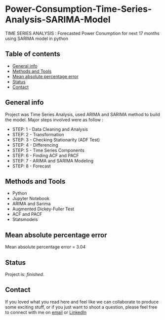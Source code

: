 # Power-Consumption-Time-Series-Analysis-SARIMA-Model
TIME SERIES ANALYSIS : Forecasted Power Conumption for next 17 months using SARIMA model in python

## Table of contents

* [General info](#general-info)
* [Methods and Tools](#methods-and-tools)
* [Mean absolute percentage error](#Mean-absolute-percentage-error)
* [Status](#status)
* [Contact](#contact)

## General info

Project was Time Series Analysis, used ARIMA and SARIMA method to build the model.
Major steps involved were as follow :                                 
* STEP: 1 - Data Cleaning and Analysis
* STEP: 2 - Transformation
* STEP: 3 - Checking Stationarity (ADF Test)   
* STEP: 4 - Differencing
* STEP: 5 - Time Series Components 
* STEP: 6 - Finding ACF and PACF
* STEP: 7 - ARIMA and SARIMA Modeling 
* STEP: 8 - Forecast


## Methods and Tools

* Python 
* Jupyter Notebook
* ARIMA and Sarima
* Augmented Dickey-Fuller Test
* ACF and PACF
* Statsmodels

## Mean absolute percentage error
Mean absolute percentage error = 3.04

 
## Status
Project is: _finished_.

## Contact
If you loved what you read here and feel like we can collaborate to produce some exciting stuff, or if you
just want to shoot a question, please feel free to connect with me on 
<a href="mailto:nimish786.kalwar@gmail.com">email</a> or 
<a href="https:www.linkedin.com/in/nimish-kalwar/" target="_blank">LinkedIn</a>
